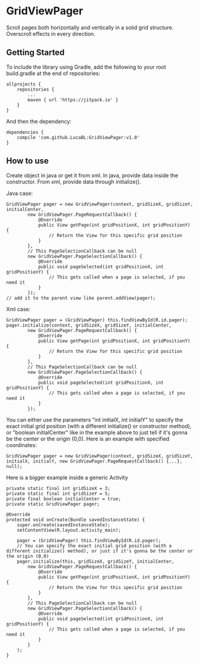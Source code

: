 # GridViewPager

Scroll pages both horizontally and vertically in a solid grid structure.
Overscroll effects in every direction.

## Getting Started

To include the library using Gradle, add the following to your root build.gradle at the end of repositories:

```
allprojects {
	repositories {
		...
		maven { url 'https://jitpack.io' }
	}
}
```

And then the dependency:

```
dependencies {
	compile 'com.github.LucaBL:GridViewPager:v1.0'
}
```

## How to use

Create object in java or get it from xml.
In java, provide data inside the constructor.
From xml, provide data through initialize().

Java case:

```
GridViewPager pager = new GridViewPager(context, gridSizeX, gridSizeY, initialCenter,
        new GridViewPager.PageRequestCallback() {
            @Override
            public View getPage(int gridPositionX, int gridPositionY) {
                // Return the View for this specific grid position
            }
        },
        // This PageSelectionCallback can be null
        new GridViewPager.PageSelectionCallback() {
            @Override
            public void pageSelected(int gridPositionX, int gridPositionY) {
                // This gets called when a page is selected, if you need it
            }
        });
// add it to the parent view like parent.addView(pager);
```

Xml case:

```
GridViewPager pager = (GridViewPager) this.findViewById(R.id.pager);
pager.initialize(context, gridSizeX, gridSizeY, initialCenter,
        new GridViewPager.PageRequestCallback() {
            @Override
            public View getPage(int gridPositionX, int gridPositionY) {
                // Return the View for this specific grid position
            }
        },
        // This PageSelectionCallback can be null
        new GridViewPager.PageSelectionCallback() {
            @Override
            public void pageSelected(int gridPositionX, int gridPositionY) {
                // This gets called when a page is selected, if you need it
            }
        });
```

You can either use the parameters "int initialX, int initialY" to specify the exact initial grid position (with a different initialize() or constructor method), or "boolean initialCenter" like in the example above to just tell if it's gonna be the center or the origin (0,0).
Here is an example with specified coordinates:

```
GridViewPager pager = new GridViewPager(context, gridSizeX, gridSizeY, initialX, initialY, new GridViewPager.PageRequestCallback() {...}, null);
```

Here is a bigger example inside a generic Activity

```
private static final int gridSizeX = 3;
private static final int gridSizeY = 5;
private final boolean initialCenter = true;
private static GridViewPager pager;

@Override
protected void onCreate(Bundle savedInstanceState) {
    super.onCreate(savedInstanceState);
    setContentView(R.layout.activity_main);

    pager = (GridViewPager) this.findViewById(R.id.pager);
    // You can specify the exact initial grid position (with a different initialize() method), or just if it's gonna be the center or the origin (0,0)
    pager.initialize(this, gridSizeX, gridSizeY, initialCenter,
        new GridViewPager.PageRequestCallback() {
            @Override
            public View getPage(int gridPositionX, int gridPositionY) {
                // Return the View for this specific grid position
            }
        },
        // This PageSelectionCallback can be null
        new GridViewPager.PageSelectionCallback() {
            @Override
            public void pageSelected(int gridPositionX, int gridPositionY) {
                // This gets called when a page is selected, if you need it
            }
        }
    );
}
```
